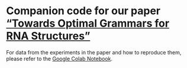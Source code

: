 # Companion code for our paper [“Towards Optimal Grammars for RNA Structures”](https://arxiv.org/abs/2401.16623)

For data from the experiments in the paper and how to reproduce them, please refer to the [Google Colab Notebook](https://colab.research.google.com/drive/15LKTzggz30Axfw6TkvGNnYcTJHX1S4vD?usp=sharing).

